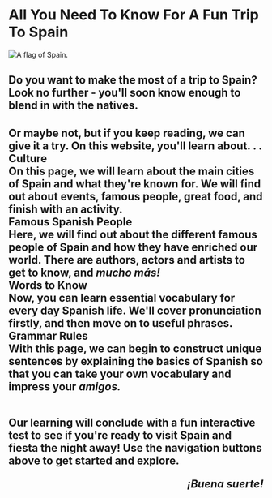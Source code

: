 <html lang="en">

   <h1> All You Need To Know For A Fun Trip To Spain </h1>
   <img src="https://upload.wikimedia.org/wikipedia/en/9/9a/Flag_of_Spain.svg" alt="A flag of Spain.">
<h2> Do you want to make the most of a trip to Spain? Look no further - you'll soon know enough to blend in with the natives. <h2>  

<div> Or maybe not, but if you keep reading, we can give it a try. On this website, you'll learn about. . . </div>


   <div id="table"> Culture </div>
   <div id="words"> On this page, we will learn about the main cities of Spain and what they're known for. We will find out about events, famous people, great food, and finish with an activity. </div>
   
   <div id="table"> Famous Spanish People </div>
   <div id="words"> Here, we will find out about the different famous people of Spain and how they have enriched our world. There are authors, actors and artists to get to know, and <i> mucho más! </i>   </div>
   
   <div id="table"> Words to Know </div>
   <div id="words"> Now, you can learn essential vocabulary for every day Spanish life. We'll cover pronunciation firstly, and then move on to useful phrases.   </div>
   
   <div id="table"> Grammar Rules </div>
   <div id="words"> With this page, we can begin to construct unique sentences by explaining the basics of Spanish so that you can take your own vocabulary and impress your <i> amigos. </i>  </div>
   
<br>  

<p> Our learning will conclude with a fun interactive test to see if you're ready to visit Spain and fiesta the night away! Use the navigation buttons above to get started and explore. </p>



<div style="text-align: right"> <i> ¡Buena suerte! </i> </div>


